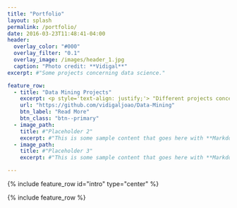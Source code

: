 ```yaml
---
title: "Portfolio"
layout: splash
permalink: /portfolio/
date: 2016-03-23T11:48:41-04:00
header:
  overlay_color: "#000"
  overlay_filter: "0.1"
  overlay_image: /images/header_1.jpg
  caption: "Photo credit: **Vidigal**"
excerpt: #"Some projects concerning data science."

feature_row:
  - title: "Data Mining Projects"
    excerpt: <p style='text-align: justify;'> "Different projects concerning data mining methods and techniques used to guide the discovery process and later support the process of decision making." </p>
    url: "https://github.com/vidigaljoao/Data-Mining"
    btn_label: "Read More"
    btn_class: "btn--primary"
  - image_path: 
    title: #"Placeholder 2"
    excerpt: #"This is some sample content that goes here with **Markdown** formatting."
  - image_path: 
    title: #"Placeholder 3"
    excerpt: #"This is some sample content that goes here with **Markdown** formatting."

---
```


{% include feature_row id="intro" type="center" %}

{% include feature_row %}
